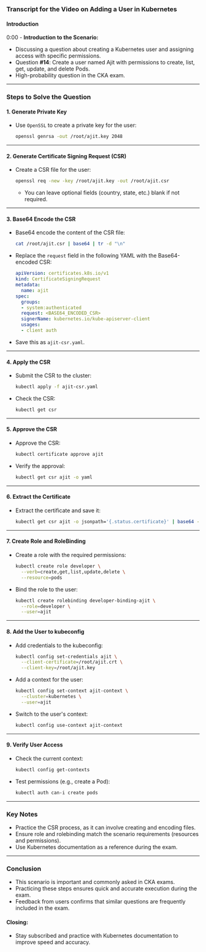 ### Transcript for the Video on Adding a User in Kubernetes

#### Introduction
0:00 - **Introduction to the Scenario:**
- Discussing a question about creating a Kubernetes user and assigning access with specific permissions.
- Question **#14**: Create a user named Ajit with permissions to create, list, get, update, and delete Pods.
- High-probability question in the CKA exam.

---

### Steps to Solve the Question

#### **1. Generate Private Key**
- Use `OpenSSL` to create a private key for the user:
  ```bash
  openssl genrsa -out /root/ajit.key 2048
  ```

---

#### **2. Generate Certificate Signing Request (CSR)**
- Create a CSR file for the user:
  ```bash
  openssl req -new -key /root/ajit.key -out /root/ajit.csr
  ```
  - You can leave optional fields (country, state, etc.) blank if not required.

---

#### **3. Base64 Encode the CSR**
- Base64 encode the content of the CSR file:
  ```bash
  cat /root/ajit.csr | base64 | tr -d "\n"
  ```
- Replace the `request` field in the following YAML with the Base64-encoded CSR:
  ```yaml
  apiVersion: certificates.k8s.io/v1
  kind: CertificateSigningRequest
  metadata:
    name: ajit
  spec:
    groups:
    - system:authenticated
    request: <BASE64_ENCODED_CSR>
    signerName: kubernetes.io/kube-apiserver-client
    usages:
    - client auth
  ```

- Save this as `ajit-csr.yaml`.

---

#### **4. Apply the CSR**
- Submit the CSR to the cluster:
  ```bash
  kubectl apply -f ajit-csr.yaml
  ```

- Check the CSR:
  ```bash
  kubectl get csr
  ```

---

#### **5. Approve the CSR**
- Approve the CSR:
  ```bash
  kubectl certificate approve ajit
  ```

- Verify the approval:
  ```bash
  kubectl get csr ajit -o yaml
  ```

---

#### **6. Extract the Certificate**
- Extract the certificate and save it:
  ```bash
  kubectl get csr ajit -o jsonpath='{.status.certificate}' | base64 --decode > /root/ajit.crt
  ```

---

#### **7. Create Role and RoleBinding**
- Create a role with the required permissions:
  ```bash
  kubectl create role developer \
    --verb=create,get,list,update,delete \
    --resource=pods
  ```

- Bind the role to the user:
  ```bash
  kubectl create rolebinding developer-binding-ajit \
    --role=developer \
    --user=ajit
  ```

---

#### **8. Add the User to kubeconfig**
- Add credentials to the kubeconfig:
  ```bash
  kubectl config set-credentials ajit \
    --client-certificate=/root/ajit.crt \
    --client-key=/root/ajit.key
  ```

- Add a context for the user:
  ```bash
  kubectl config set-context ajit-context \
    --cluster=kubernetes \
    --user=ajit
  ```

- Switch to the user's context:
  ```bash
  kubectl config use-context ajit-context
  ```

---

#### **9. Verify User Access**
- Check the current context:
  ```bash
  kubectl config get-contexts
  ```
- Test permissions (e.g., create a Pod):
  ```bash
  kubectl auth can-i create pods
  ```

---

### Key Notes
- Practice the CSR process, as it can involve creating and encoding files.
- Ensure role and rolebinding match the scenario requirements (resources and permissions).
- Use Kubernetes documentation as a reference during the exam.

---

### Conclusion
- This scenario is important and commonly asked in CKA exams.
- Practicing these steps ensures quick and accurate execution during the exam.
- Feedback from users confirms that similar questions are frequently included in the exam.

#### Closing:
- Stay subscribed and practice with Kubernetes documentation to improve speed and accuracy.
